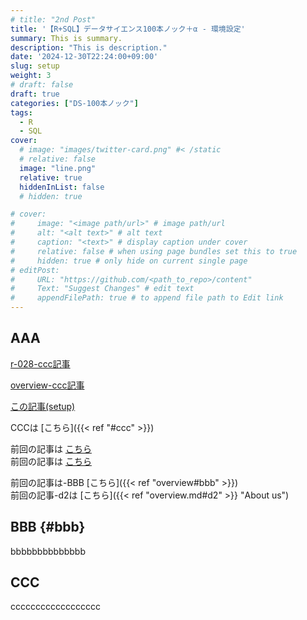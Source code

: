 ```yaml
---
# title: "2nd Post"
title: '【R+SQL】データサイエンス100本ノック＋α - 環境設定'
summary: This is summary.
description: "This is description."
date: '2024-12-30T22:24:00+09:00'
slug: setup
weight: 3
# draft: false
draft: true
categories: ["DS-100本ノック"]
tags: 
  - R
  - SQL
cover:
  # image: "images/twitter-card.png" #< /static
  # relative: false
  image: "line.png"
  relative: true
  hiddenInList: false
  # hidden: true

# cover:
#     image: "<image path/url>" # image path/url
#     alt: "<alt text>" # alt text
#     caption: "<text>" # display caption under cover
#     relative: false # when using page bundles set this to true
#     hidden: true # only hide on current single page
# editPost:
#     URL: "https://github.com/<path_to_repo>/content"
#     Text: "Suggest Changes" # edit text
#     appendFilePath: true # to append file path to Edit link
---
```


## AAA

<a href="../standard/r-028#ccc" target="_blank" rel="noopener noreferrer">r-028-ccc記事</a>

<a href='{{< ref "overview#ccc" >}}' target="_blank" rel="noopener noreferrer">overview-ccc記事</a>

<a href="../setup" target="_blank" rel="noopener noreferrer">この記事(setup)</a>

CCCは [こちら]({{< ref "#ccc" >}})  

前回の記事は [こちら](../standard/r-028)  
前回の記事は [こちら](../standard/r-028#ccc)  

前回の記事は-BBB [こちら]({{< ref "overview#bbb" >}})  
前回の記事-d2は [こちら]({{< ref "overview.md#d2" >}} "About us")  

## BBB {#bbb}

bbbbbbbbbbbbbb

## CCC

cccccccccccccccccc


